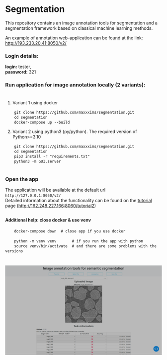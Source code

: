 # Segmentation
This repository contains an image annotation tools for segmentation and a segmentation framework based on classical machine learning methods.

An example of annotation web-application can be found at the link: http://193.233.20.41:8050/v2/



### Login details:
<b>login:</b> tester,<br>
<b>password:</b> 321
### Run application for image annotation locally (2 variants):
#
   1) Variant 1 using docker
```
    git clone https://github.com/maxxxims/segmentation.git
    cd segmentation
    docker-compose up --build
```
2) Variant 2 using python3 (py/python). The required version of Python>=3.10
```
    git clone https://github.com/maxxxims/segmentation.git
    cd segmentation
    pip3 install -r "requirements.txt"
    python3 -m GUI.server
```
#
### Open the app

The application will be available at the default url 
`http://127.0.0.1:8050/v2/ `<br> Detailed information about the functionality can be found on the  <a href="http://162.248.227.166:8060/tutorial2">tutorial </a> page (http://162.248.227.166:8060/tutorial2)

##

#### Additional help: close docker & use venv
```
    docker-compose down  # close app if you use docker

    python -m venv venv       # if you run the app with python 
    source venv/bin/activate  # and there are some problems with the versions
```
#
#

![example](https://github.com/maxxxims/segmentation/blob/main/GUI/static/step2.png)
